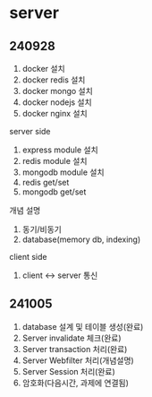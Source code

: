 # server

## 240928
1. docker 설치
2. docker redis 설치
3. docker mongo 설치
4. docker nodejs 설치
5. docker nginx 설치


server side
1. express module 설치
2. redis module 설치 
3. mongodb module 설치
4. redis get/set 
5. mongodb get/set

개념 설명
1. 동기/비동기
2. database(memory db, indexing)

client side
1. client <-> server 통신


## 241005
1. database 설계 및 테이블 생성(완료)
2. Server invalidate 체크(완료)
3. Server transaction 처리(완료)
4. Server Webfilter 처리(개념설명)
5. Server Session 처리(완료)
6. 암호화(다음시간, 과제에 연결됨)